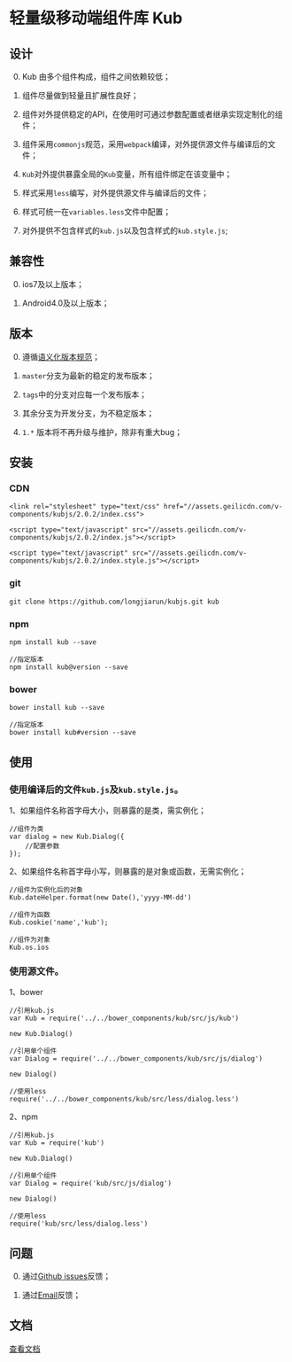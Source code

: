 # 轻量级移动端组件库 Kub

## 设计

0. Kub 由多个组件构成，组件之间依赖较低；

0. 组件尽量做到轻量且扩展性良好；

0. 组件对外提供稳定的API，在使用时可通过参数配置或者继承实现定制化的组件；

0. 组件采用`commonjs`规范，采用`webpack`编译，对外提供源文件与编译后的文件；

0. `Kub`对外提供暴露全局的`Kub`变量，所有组件绑定在该变量中；

0. 样式采用`less`编写，对外提供源文件与编译后的文件；

0. 样式可统一在`variables.less`文件中配置；

0. 对外提供不包含样式的`kub.js`以及包含样式的`kub.style.js`;

## 兼容性

0. ios7及以上版本；
    
0. Android4.0及以上版本；

## 版本

0. 遵循[语义化版本规范](http://semver.org/lang/zh-CN/)；

0. `master`分支为最新的稳定的发布版本；

0. `tags`中的分支对应每一个发布版本；

0. 其余分支为开发分支，为不稳定版本；

0. `1.*` 版本将不再升级与维护，除非有重大bug；

## 安装

### CDN

```
<link rel="stylesheet" type="text/css" href="//assets.geilicdn.com/v-components/kubjs/2.0.2/index.css">

<script type="text/javascript" src="//assets.geilicdn.com/v-components/kubjs/2.0.2/index.js"></script>

<script type="text/javascript" src="//assets.geilicdn.com/v-components/kubjs/2.0.2/index.style.js"></script>
```

### git

```
git clone https://github.com/longjiarun/kubjs.git kub
```

### npm

```
npm install kub --save

//指定版本
npm install kub@version --save
```

### bower

```
bower install kub --save

//指定版本
bower install kub#version --save
```

## 使用

### 使用编译后的文件`kub.js`及`kub.style.js`。

1、如果组件名称首字母大小，则暴露的是类，需实例化；

```
//组件为类
var dialog = new Kub.Dialog({
    //配置参数
});
```

2、如果组件名称首字母小写，则暴露的是对象或函数，无需实例化；

```
//组件为实例化后的对象
Kub.dateHelper.format(new Date(),'yyyy-MM-dd')

//组件为函数
Kub.cookie('name','kub');

//组件为对象
Kub.os.ios
```

### 使用源文件。

1、bower

```
//引用kub.js
var Kub = require('../../bower_components/kub/src/js/kub')

new Kub.Dialog()

//引用单个组件
var Dialog = require('../../bower_components/kub/src/js/dialog')

new Dialog()

//使用less
require('../../bower_components/kub/src/less/dialog.less')
```

2、npm

```
//引用kub.js
var Kub = require('kub')

new Kub.Dialog()

//引用单个组件
var Dialog = require('kub/src/js/dialog')

new Dialog()

//使用less
require('kub/src/less/dialog.less')
```

## 问题

0. 通过[Github issues](https://github.com/longjiarun/kubjs/issues)反馈；

0. 通过[Email](mailto:longjiarun@qq.com)反馈；

## 文档

[查看文档](http://h5.weidian.com/v-components/kubjs/docs/v2.0.2/kub.js.html)
